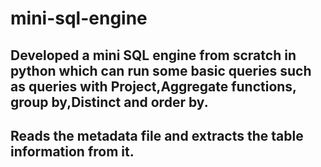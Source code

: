 # mini-sql-engine

## Developed a mini SQL engine from scratch in python which can run some basic queries such as queries with Project,Aggregate functions, group by,Distinct and order by.
## Reads the metadata file and extracts the table information from it.
